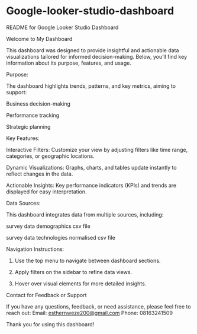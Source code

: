 # Google-looker-studio-dashboard
README for Google Looker Studio Dashboard

Welcome to My Dashboard

This dashboard was designed to provide insightful and actionable data visualizations tailored for informed decision-making. Below, you’ll find key information about its purpose, features, and usage.

Purpose:

The dashboard highlights trends, patterns, and key metrics, aiming to support:

Business decision-making

Performance tracking

Strategic planning


Key Features:

Interactive Filters: Customize your view by adjusting filters like time range, categories, or geographic locations.

Dynamic Visualizations: Graphs, charts, and tables update instantly to reflect changes in the data.

Actionable Insights: Key performance indicators (KPIs) and trends are displayed for easy interpretation.


Data Sources:

This dashboard integrates data from multiple sources, including:

survey data demographics csv file

survey data technologies normalised csv file


Navigation Instructions:

1. Use the top menu to navigate between dashboard sections.


2. Apply filters on the sidebar to refine data views.


3. Hover over visual elements for more detailed insights.



Contact for Feedback or Support

If you have any questions, feedback, or need assistance, please feel free to reach out:
Email: esthernweze200@gmail.com
Phone: 08163241509

Thank you for using this dashboard!


